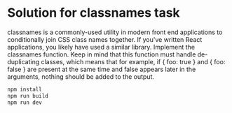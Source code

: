 # Solution for classnames task

classnames is a commonly-used utility in modern front end applications to
conditionally join CSS class names together. If you've written React
applications, you likely have used a similar library.
Implement the classnames function.
Keep in mind that this function must handle de-duplicating classes, which
means that for example, if { foo: true } and { foo: false } are present at the
same time and false appears later in the arguments, nothing should be
added to the output.

```sh
npm install
npm run build
npm run dev
```
